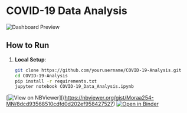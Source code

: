 # COVID-19 Data Analysis

![Dashboard Preview](assets/dashboard_preview.png)

## How to Run
1. **Local Setup**:
   ```bash
   git clone https://github.com/yourusername/COVID-19-Analysis.git
   cd COVID-19-Analysis
   pip install -r requirements.txt
   jupyter notebook COVID-19_Data_Analysis.ipynb
[![View on NBViewer](https://img.shields.io/badge/render-NBViewer-orange)][(https://nbviewer.org/gist/Moraa254-MN/8dcd93568510cdfd0d202ef958427527)
[![Open in Binder](https://mybinder.org/badge_logo.svg)](https://mybinder.org/gist/Moraa254-MN/8dcd93568510cdfd0d202ef958427527/HEAD?labpath=covid-19_analysis.ipynb)
